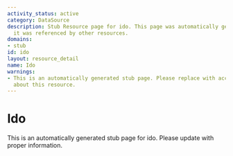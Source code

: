 ```yaml
---
activity_status: active
category: DataSource
description: Stub Resource page for ido. This page was automatically generated because
  it was referenced by other resources.
domains:
- stub
id: ido
layout: resource_detail
name: Ido
warnings:
- This is an automatically generated stub page. Please replace with accurate information
  about this resource.
---
```


# Ido

This is an automatically generated stub page for ido. Please update with proper information.
